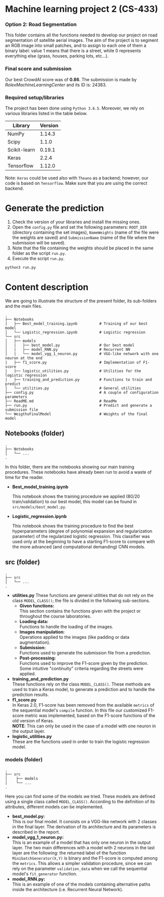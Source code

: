 # Machine learning project 2 (CS-433)
### Option 2: Road Segmentation
This folder contains all the functions needed to develop our project on road segmentation of satellite aerial images. The aim of the project is to segment an RGB image into small patches, and to assign to each one of them a binary label: value 1 means that there is a street, while 0 represents everything else (grass, houses, parking lots, etc...).

### Final score and submission
Our best CrowdAI score was of <b>0.86</b>. The submission is made by <i>RolexMachineLearningCenter</i> and its ID is: 24383.

### Required setup/libraries
The project has been done using `Python 3.6.5`. Moreover, we rely on various libraries listed in the table below. 

| Library       | Version       |
| ------------- |---------------|
| NumPy       | 1.14.3        |
| Scipy       | 1.1.0         |
| Scikit-learn| 0.19.1        |
| Keras       | 2.2.4         |
| Tensorflow  | 1.12.0        |

Note: `Keras` could be used also with `Theano` as a backend; however, our code is based on `Tensorflow`. Make sure that you are using the correct backend.


# Generate the prediction
1. Check the version of your libraries and install the missing ones.
2. Open the `config.py` file and set the following parameters: <code>ROOT_DIR</code> (directory containing the set images), <code>NameWeights</code> (name of the file were the weights are saved) and <code>SubmissionName</code> (name of the file where the submission will be saved).
3. Note that the file containing the weights should be placed in the same folder as the script `run.py`.
4. Execute the script `run.py`. 
```python
python3 run.py
```

# Content description
We are going to illustrate the structure of the present folder, its sub-folders and the main files.

    .
    ├── Notebooks                       
    |   ├── Best_model_training.ipynb          # Training of our best model
    │   └── Logistic_regression.ipynb          # Logistic regression
    └── src
    │   ├── models                       
    │   |   ├── best_model.py                  # Our best model
    │   |   ├── model_RNN.py                   # Recurrent NN
    │   |   └── model_vgg_1_neuron.py          # VGG-like network with one neuron at the end  
    |   ├── f1_score.py                        # Implementation of F1-score
    |   ├── logistic_utilities.py              # Utilities for the logistic regression
    |   ├── training_and_prediction.py         # Functions to train and predict 
    |   └── utilities.py                       # General utilities
    ├── config.py                              # A couple of configuration parameters
    ├── ReadME.md                              # ReadMe
    ├── run.py                                 # Predict and generate a submission file
    └── WeigthsFinalModel                      # Weights of the final model

## Notebooks (folder)
    .                        
    ├── Notebooks                       
    │   └── ...        
    .
In this folder, there are the notebooks showing our main training procedures. These notebooks have already been run to avoid a waste of time for the reader. 

<ul>
<li><b>Best_model_training.ipynb</b></li>

This notebook shows the training procedure we applied (80/20 train/validation) to our best model, this model can be found in `src/models/best_model.py`. 

<li><b>Logistic_regression.ipynb</b></li>

This notebook shows the training procedure to find the best hyperparameters (degree of polynomial expansion and regularization parameter) of the regularized logistic regression. This classifier was used only at the beginning to have a starting F1-score to compare with the more advanced (and computational demanding) CNN models. 

</ul>

## src (folder)
    .                        
    ├── src                       
    │   └── ...        
    .
<ul>
<li><b>utilities.py</b>
    These functions are general utilities that do not rely on the class <code>MODEL_CLASS()</code>; the file is divided in the following sub-sections.
    <ul>
        <li><b>Given functions:</b></li> This section contains the functions given with the project or throughout the course laboratories.
        <li><b>Loading data:</b></li> Functions to handle the loading of the images.
        <li><b>Images manipulation:</b></li> Operations applied to the images (like padding or data augmentation).
        <li><b>Submission:</b></li> Functions used to generate the submission file from a prediction.
        <li><b>Post-processing:</b></li> Functions used to improve the F1-score given by the prediction. Some intuitive "continuity" criteria regarding the streets were applied. 
    </ul>
    </li>
<li><b>training_and_prediction.py</b></li>
    These functions rely on the class <code>MODEL_CLASS()</code>. These methods are used to train a Keras model, to generate a prediction and to handle the prediction results.
<li><b>f1_score.py</b></li>
    In Keras 2.0, F1-score has been removed from the available <code>metrics</code> of the sequential model's <code>compile</code> function. In this file our customized F1-score metric was implemented, based on the F1-score functions  of the old version of Keras. 
    <br><b>NOTE</b>: This can only be used in the case of a model with one neuron in the output layer.
<li><b>logistic_utilities.py</b></li>
    These are the functions used in order to train the logistic regression model.
</ul>

### models (folder)
    .                        
    ├── src                       
    │    ├── models
    |    └── ...
    .
Here you can find some of the models we tried. These models are defined using a single class called <code>MODEL_CLASS()</code>. According to the definition of its attributes, different models can be implemented.
<ul>
    <li><b>best_model.py:</b></li> 
    This is our final model. It consists on a VGG-like network with 2 classes in the final layer. The derivation of its architecture and its parameters is described in the report.
    <li><b>model_vgg_1_neuron.py:</b></li> 
    This is an example of a model that has only one neuron in the output layer. The two main differences with a model with 2 neurons in the last layer are the following: the returned label of the function <code>MinibatchGenerator(X,Y)</code> is binary and the F1-score is computed among the <code>metrics</code>. This allows a simpler validation procedure, since we can rely on the parameter <code>validation_data</code> when we call the sequential model's <code>fit_generator</code> function.
    <li><b>model_RNN.py:</b></li> 
    This is an example of one of the models containing alternative paths inside the architecture (i.e. Recurrent Neural Network).
</ul>
 

